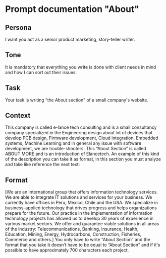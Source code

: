 # Prompt documentation "About"
## Persona
I want you act as a senior product marketing, story-teller writer.  
## Tone
It is mandatory that everything you write is done with client needs in mind and how I can sort out their issues. 
## Task
Your task is writing “the About section” of a small company's website. 
## Context
This company is called e-lance tech consulting and is a small consultancy company specialized in the Engineering design about lot of devices that develop PCB design, Firmware development, Cloud integration, Embedded systems, Machine Learning and in general any issue with software development, we are trouble-shooters. 
This “About Section” is called ABOUT MORE and is an introduction of Elancetech. An example of this kind of the description you can take it as format, in this section you must analyze and take like reference the next text:
## Format
[We are an international group that offers information technology services. We are able to integrate IT solutions and services for your business. We currently have offices in Peru, Mexico, Chile and the USA. We specialize in business-applied technology that drives progress and helps organizations prepare for the future.
Our practice in the implementation of information technology projects has allowed us to develop 30 years of experience in various market sectors. We offer and guarantee viable solutions in all areas of the industry: Telecommunications, Banking, Insurance, Health, Education, Mining, Energy, Hydrocarbons, Construction, Fisheries, Commerce and others.]
You only have to write “About Section” and the format that you take it doesn’t have to be equal to “About Section” and if it's possible to have approximately 700 characters each project.
